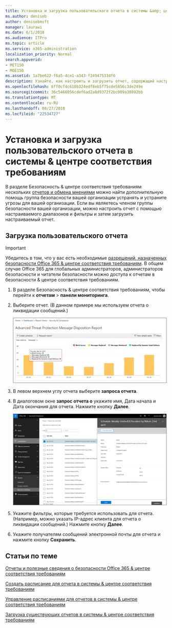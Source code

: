 ```yaml
---
title: Установка и загрузка пользовательского отчета в системы &amp; центре соответствия требованиям
ms.author: deniseb
author: denisebmsft
manager: laurawi
ms.date: 6/1/2018
ms.audience: ITPro
ms.topic: article
ms.service: o365-administration
localization_priority: Normal
search.appverid:
- MET150
- MOE150
ms.assetid: 1a7be622-f6a5-4ce1-a343-f249475334f6
description: Узнайте, как настроить и загрузить отчет, содержащий настраиваемый диапазон дат и фильтры безопасности &amp; центре соответствия требованиям.
ms.openlocfilehash: 6ff0cf4c610b324edf8eb5f75cde5856c3de249e
ms.sourcegitcommit: 36c5466056cdef6ad2a8d9372f2bc009a30892bb
ms.translationtype: MT
ms.contentlocale: ru-RU
ms.lasthandoff: 08/27/2018
ms.locfileid: "22534727"
---
```

# <a name="set-up-and-download-a-custom-report-in-the-security-amp-compliance-center"></a>Установка и загрузка пользовательского отчета в системы &amp; центре соответствия требованиям

В разделе Безопасность &amp; центре соответствия требованиям нескольких [отчетов и обмена мнениями](reports-and-insights-in-security-and-compliance.md) можно найти дополнительную помощь группа безопасности вашей организации устранять и устраните угрозы для вашей организации. Если вы являетесь членом группы безопасности вашей организации, можно настроить отчет с помощью настраиваемого диапазонов и фильтры и затем загрузить настраиваемый отчет. 
  
## <a name="download-a-custom-report"></a>Загрузка пользовательского отчета

> [!IMPORTANT]
> Убедитесь в том, что у вас есть необходимые [разрешений, назначенных безопасности Office 365 &amp; центре соответствия требованиям](permissions-in-the-security-and-compliance-center.md). В общем случае Office 365 для глобальных администраторов, администраторов безопасности и читатели безопасности можно доступа к отчетам в безопасности &amp; центре соответствия требованиям. 
  
1. В разделе Безопасность &amp; центре соответствия требованиям, чтобы перейти к **отчетам** \> **панели мониторинга**.
    
2. Выберите отчет. (В данном примере мы используем отчета о ликвидации сообщений.)
    
    ![Выберите запрос отчета, чтобы загрузить отчет](media/b566925d-b9d9-453d-9bdd-f2637c7ba140.png)
  
3. В левом верхнем углу отчета выберите **запроса отчета**.
    
4. В диалоговом окне **запрос отчета о** укажите имя, Дата начала и Дата окончания для отчета. Нажмите кнопку **Далее**.
    
    ![В разделе Безопасность &amp; центре соответствия требованиям, выберите отчеты о \> отчеты для загрузки](media/65e625f5-c98c-49fc-9c1f-8c80ec8308fd.png)
  
5. Укажите фильтры, которые требуется использовать для отчета. (Например, можно указать IP-адрес клиента для отчета о ликвидации сообщений.) Нажмите кнопку **Далее**.
    
6. Укажите получателям сообщений электронной почты для отчета и нажмите кнопку **Сохранить**.
    
## <a name="related-topics"></a>Статьи по теме

[Отчеты и полезные сведения о безопасности Office 365 &amp; центре соответствия требованиям](reports-and-insights-in-security-and-compliance.md)
  
[Создать расписание для отчета в системы &amp; центре соответствия требованиям](create-a-schedule-for-a-report.md)
  
[Управление расписаниями для отчетов в системы &amp; центре соответствия требованиям](manage-schedules-for-multiple-reports.md)
  
[Загрузка существующих отчетов в системы &amp; центре соответствия требованиям](download-existing-reports.md)
  

